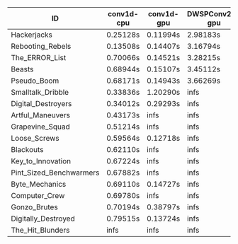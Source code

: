 |ID|conv1d-cpu|conv1d-gpu|DWSPConv2D-gpu|gemm-gpu|avg|
|-|-|-|-|-|-|
|Hackerjacks|0.25128s|0.11994s|2.98183s|1.91338s|1.31661s|
|Rebooting_Rebels|0.13508s|0.14407s|3.16794s|1.82257s|1.31741s|
|The_ERROR_List|0.70066s|0.14521s|3.28215s|2.19357s|1.58040s|
|Beasts|0.68944s|0.15107s|3.45112s|2.20535s|1.62425s|
|Pseudo_Boom|0.68171s|0.14943s|3.66269s|4.70650s|2.30008s|
|Smalltalk_Dribble|0.33836s|1.20290s|infs|4.14562s|infs|
|Digital_Destroyers|0.34012s|0.29293s|infs|4.64403s|infs|
|Artful_Maneuvers|0.43173s|infs|infs|4.94032s|infs|
|Grapevine_Squad|0.51214s|infs|infs|4.73381s|infs|
|Loose_Screws|0.59564s|0.12718s|infs|2.32176s|infs|
|Blackouts|0.62110s|infs|infs|1.99800s|infs|
|Key_to_Innovation|0.67224s|infs|infs|4.68517s|infs|
|Pint_Sized_Benchwarmers|0.67882s|infs|infs|4.98186s|infs|
|Byte_Mechanics|0.69110s|0.14727s|infs|4.54377s|infs|
|Computer_Crew|0.69780s|infs|infs|4.71023s|infs|
|Gonzo_Brutes|0.70194s|0.38797s|infs|4.68239s|infs|
|Digitally_Destroyed|0.79515s|0.13724s|infs|3.03908s|infs|
|The_Hit_Blunders|infs|infs|infs|4.43451s|infs|
